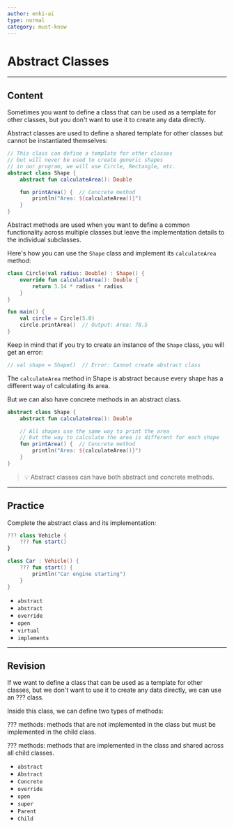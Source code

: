 ```yaml
---
author: enki-ai
type: normal
category: must-know
---
```


# Abstract Classes

---
## Content

Sometimes you want to define a class that can be used as a template for other classes, but you don't want to use it to create any data directly.

Abstract classes are used to define a shared template for other classes but cannot be instantiated themselves:

```kotlin
// This class can define a template for other classes
// but will never be used to create generic shapes
// in our program, we will use Circle, Rectangle, etc.
abstract class Shape {
    abstract fun calculateArea(): Double

    fun printArea() {  // Concrete method
        println("Area: ${calculateArea()}")
    }
}
```

Abstract methods are used when you want to define a common functionality across multiple classes but leave the implementation details to the individual subclasses.

Here's how you can use the `Shape` class and implement its `calculateArea` method:

```kotlin
class Circle(val radius: Double) : Shape() {
    override fun calculateArea(): Double {
        return 3.14 * radius * radius
    }
}

fun main() {
    val circle = Circle(5.0)
    circle.printArea()  // Output: Area: 78.5
}
```

Keep in mind that if you try to create an instance of the `Shape` class, you will get an error:

```kotlin
// val shape = Shape()  // Error: Cannot create abstract class
```

The `calculateArea` method in Shape is abstract because every shape has a different way of calculating its area.

But we can also have concrete methods in an abstract class.

```kotlin
abstract class Shape {
    abstract fun calculateArea(): Double

    // All shapes use the same way to print the area
    // but the way to calculate the area is different for each shape
    fun printArea() {  // Concrete method
        println("Area: ${calculateArea()}")
    }
}
```

> 💡 Abstract classes can have both abstract and concrete methods.

---

## Practice

Complete the abstract class and its implementation:

```kotlin
??? class Vehicle {
    ??? fun start()
}

class Car : Vehicle() {
    ??? fun start() {
        println("Car engine starting")
    }
}
```

- `abstract`
- `abstract`
- `override`
- `open`
- `virtual`
- `implements`

---

## Revision

If we want to define a class that can be used as a template for other classes, but we don't want to use it to create any data directly, we can use an ??? class.

Inside this class, we can define two types of methods:

??? methods: methods that are not implemented in the class but must be implemented in the child class.

??? methods: methods that are implemented in the class and shared across all child classes.

- `abstract`
- `Abstract`
- `Concrete`
- `override`
- `open`
- `super`
- `Parent`
- `Child`
